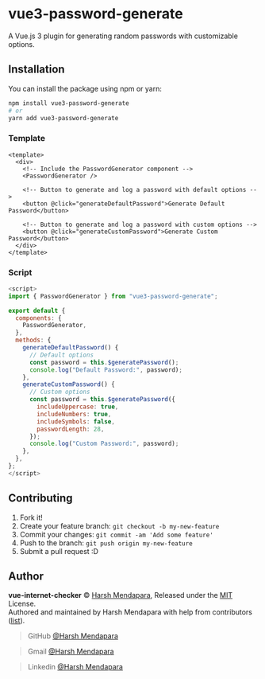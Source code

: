 # vue3-password-generate

A Vue.js 3 plugin for generating random passwords with customizable options.

## Installation

You can install the package using npm or yarn:


```bash
npm install vue3-password-generate
# or
yarn add vue3-password-generate
```

### Template
``` vue
<template>
  <div>
    <!-- Include the PasswordGenerator component -->
    <PasswordGenerator />
    
    <!-- Button to generate and log a password with default options -->
    <button @click="generateDefaultPassword">Generate Default Password</button>
    
    <!-- Button to generate and log a password with custom options -->
    <button @click="generateCustomPassword">Generate Custom Password</button>
  </div>
</template>
```

### Script
```javascript
<script>
import { PasswordGenerator } from "vue3-password-generate";

export default {
  components: {
    PasswordGenerator,
  },
  methods: {
    generateDefaultPassword() {
      // Default options
      const password = this.$generatePassword();
      console.log("Default Password:", password);
    },
    generateCustomPassword() {
      // Custom options
      const password = this.$generatePassword({
        includeUppercase: true,
        includeNumbers: true,
        includeSymbols: false,
        passwordLength: 28,
      });
      console.log("Custom Password:", password);
    },
  },
};
</script>

```

## Contributing

1.  Fork it!
2.  Create your feature branch: `git checkout -b my-new-feature`
3.  Commit your changes: `git commit -am 'Add some feature'`
4.  Push to the branch: `git push origin my-new-feature`
5.  Submit a pull request :D

## Author

**vue-internet-checker** © [Harsh Mendapara](https://github.com/harshmendapara/), Released under the [MIT](./LICENSE) License.<br>
Authored and maintained by Harsh Mendapara with help from contributors ([list](https://github.com/harshmendapara/vue3-password-generate/graphs/contributors)).

> GitHub [@Harsh Mendapara](https://github.com/harshmendapara)

> Gmail [@Harsh Mendapara](mendaparaharsh02@gmail.com)

> Linkedin [@Harsh Mendapara](https://www.linkedin.com/in/harsh-mendapara-44883a165/)

